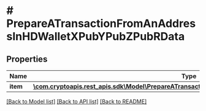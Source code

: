 # # PrepareATransactionFromAnAddressInHDWalletXPubYPubZPubRData

## Properties

Name | Type | Description | Notes
------------ | ------------- | ------------- | -------------
**item** | [**\com.cryptoapis.rest_apis.sdk\Model\PrepareATransactionFromAnAddressInHDWalletXPubYPubZPubRI**](PrepareATransactionFromAnAddressInHDWalletXPubYPubZPubRI.md) |  |

[[Back to Model list]](../../README.md#models) [[Back to API list]](../../README.md#endpoints) [[Back to README]](../../README.md)
